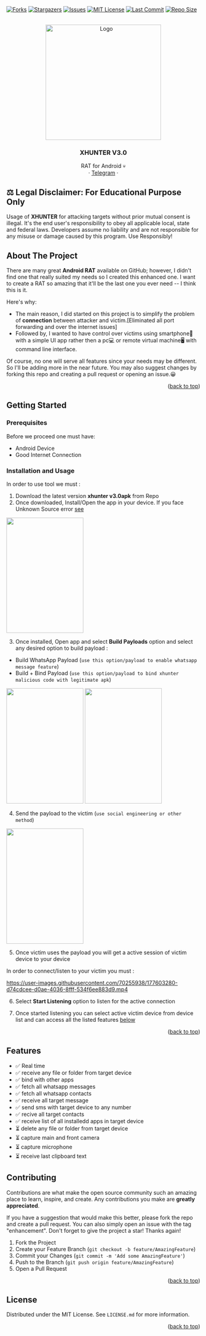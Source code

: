 <div id="top"></div>

<!-- PROJECT SHIELDS -->
[![Forks][forks-shield]][forks-url]
[![Stargazers][stars-shield]][stars-url]
[![Issues][issues-shield]][issues-url]
[![MIT License][license-shield]][license-url]
[![Last Commit][last-commit-shield]][last-commit-url]
[![Repo Size][repo-size-shield]][repo-size-url]



<!-- PROJECT LOGO -->
<br />
<div align="center">
  <a href="https://github.com/anirudhmalik/xhunter">
    <img src="images/logo.png" alt="Logo" width="300" height="300">
  </a>

  <h3 align="center">XHUNTER V3.0</h3>

  <p align="center">
    RAT for Android 💀
    <br />
    ·
    <a href="https://t.me/Cyber_Rats">Telegram</a>
    ·
  </p>
</div>


## ⚖️ Legal Disclaimer: **For Educational Purpose Only**
Usage of **XHUNTER** for attacking targets without prior mutual consent is illegal. It's the end user's responsibility to obey all applicable local, state and federal laws. Developers assume no liability and are not responsible for any misuse or damage caused by this program. Use Responsibly!



<!-- ABOUT THE PROJECT -->
## About The Project

There are many great **Android RAT** available on GitHub; however, I didn't find one that really suited my needs so I created this enhanced one. I want to create a RAT so amazing that it'll be the last one you ever need -- I think this is it.

Here's why:
* The main reason, I did started on this project is to simplify the problem of **connection** between attacker and victim.[Eliminated all port forwarding and over the internet issues]
* Followed by, I wanted to have control over victims using smartphone📱 with a simple UI app rather then a pc💻 or remote virtual machine🖥 with command line interface. 

Of course, no one will serve all features since your needs may be different. So I'll be adding more in the near future. You may also suggest changes by forking this repo and creating a pull request or opening an issue.😀


<p align="right">(<a href="#top">back to top</a>)</p>


<!-- GETTING STARTED -->
## Getting Started

### Prerequisites

Before we proceed one must have:

* Android Device 
* Good Internet Connection 

### Installation and Usage

In order to use tool we must :

1. Download the latest version **xhunter v3.0apk** from Repo
2. Once downloaded, Install/Open the app in your device. If you face Unknown Source error [see](https://mega.nz/file/ObhVRTRD#g6QGF9xkrY1KxANNTtYzwwSBifqoaRuVBplCutc8CSk) 
<img src="https://user-images.githubusercontent.com/70255938/177602074-e74d2c0a-d737-4e25-834d-a5d9fa2ab6f7.jpeg" width="200" height="300">

3. Once installed, Open app and select **Build Payloads** option and select any desired option to build payload :
  - Build WhatsApp Payload (`use this option/payload to enable whatsapp message feature`)
  - Build + Bind Payload (`use this option/payload to bind xhunter malicious code with legitimate apk`)
  
<img src="https://user-images.githubusercontent.com/70255938/177602507-92ff278a-0c5f-4939-9de3-e6c113b02a4d.jpeg" width="200" height="300">  
<img src="https://user-images.githubusercontent.com/70255938/177602864-5ca60e83-00d1-42e5-bcc3-f68a73e0ba69.jpeg" width="200" height="300">  

4. Send the payload to the victim (`use social engineering or other method`)

<img src="https://user-images.githubusercontent.com/70255938/177604559-28897568-50d4-4f83-9a3a-93841ee74c04.jpeg" width="200" height="300">  

5. Once victim uses the payload you will get a active session of victim device to your device

In order to connect/listen to your victim you must :



https://user-images.githubusercontent.com/70255938/177603280-d74cdcee-d0ae-4036-8fff-534f6ee883d9.mp4



6. Select **Start Listening** option to listen for the active connection

7. Once started listening you can select active victim device from device list and can access all the listed features <a href="#features">below</a>



<p align="right">(<a href="#top">back to top</a>)</p>

## Features

- ✅ Real time
- ✅ receive any file or folder from target device
- ✅ bind with other apps
- ✅ fetch all whatsapp messages
- ✅ fetch all whatsapp contacts
- ✅ receive all target message
- ✅ send sms with target device to any number
- ✅ recive all target contacts
- ✅ receive list of all installedd apps in target device
- ⏳ delete any file or folder from target device
- ⏳ capture main and front camera
- ⏳ capture microphone
- ⏳ receive last clipboard text


<!-- CONTRIBUTING -->
## Contributing

Contributions are what make the open source community such an amazing place to learn, inspire, and create. Any contributions you make are **greatly appreciated**.

If you have a suggestion that would make this better, please fork the repo and create a pull request. You can also simply open an issue with the tag "enhancement".
Don't forget to give the project a star! Thanks again!

1. Fork the Project
2. Create your Feature Branch (`git checkout -b feature/AmazingFeature`)
3. Commit your Changes (`git commit -m 'Add some AmazingFeature'`)
4. Push to the Branch (`git push origin feature/AmazingFeature`)
5. Open a Pull Request

<p align="right">(<a href="#top">back to top</a>)</p>



<!-- LICENSE -->
## License

Distributed under the MIT License. See `LICENSE.md` for more information.

<p align="right">(<a href="#top">back to top</a>)</p>



<!-- MARKDOWN LINKS & IMAGES -->
<!-- https://www.markdownguide.org/basic-syntax/#reference-style-links -->
[contributors-shield]: https://img.shields.io/github/contributors/teamdarkanon/xhunter.svg?style=for-the-badge
[contributors-url]: https://github.com/teamdarkanon/xhunter/graphs/contributors
[forks-shield]: https://img.shields.io/github/forks/teamdarkanon/xhunter.svg?style=for-the-badge
[forks-url]: https://github.com/teamdarkanon/xhunter/network/members
[stars-shield]: https://img.shields.io/github/stars/teamdarkanon/xhunter.svg?style=for-the-badge
[stars-url]: https://github.com/teamdarkanon/xhunter/stargazers
[issues-shield]: https://img.shields.io/github/issues/teamdarkanon/xhunter.svg?style=for-the-badge
[issues-url]: https://github.com/teamdarkanon/xhunter/issues
[license-shield]: https://img.shields.io/github/license/teamdarkanon/xhunter.svg?style=for-the-badge
[license-url]: https://github.com/teamdarkanon/xhunter/blob/master/LICENSE.md
[last-commit-shield]: https://img.shields.io/github/last-commit/teamdarkanon/xhunter.svg?style=for-the-badge
[last-commit-url]: https://github.com/teamdarkanon/xhunter/commits/master
[repo-size-shield]: https://img.shields.io/github/repo-size/teamdarkanon/xhunter.svg?style=for-the-badge
[repo-size-url]: https://github.com/teamdarkanon/xhunter/releases 
[telegram-shield]: https://img.shields.io/github/telegram-url/teamdarkanon/xhunter.svg?style=for-the-badge
[telegram-url]: https://t.me/Cyber_Rats
